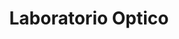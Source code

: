 ---
title: "Laboratorio Optico"
url: /ciudad-autonoma-de-buenos-aires/laboratorio-optico/
shop: Optiker
---